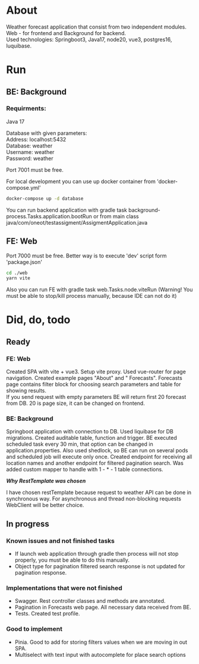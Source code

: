 # About

Weather forecast application that consist from two independent modules. Web - for frontend and Background for backend.  
Used technologies: Springboot3, Java17, node20, vue3, postgres16, luquibase.

# Run

## BE: Background

### Requirments:

Java 17

Database with given parameters:  
Address: localhost:5432  
Database: weather  
Username: weather   
Password: weather

Port 7001 must be free.  

For local development you can use up docker container from 'docker-compose.yml'

```bash
docker-compose up -d database
```

You can run backend application with gradle task background-process.Tasks.application.bootRun or from main class
java/com/oneot/testassigment/AssigmentApplication.java

## FE: Web

Port 7000 must be free.
Better way is to execute 'dev' script form 'package.json'

```bash
cd ./web
yarn vite
```

Also you can run FE with gradle task web.Tasks.node.viteRun (Warning! You must be able to stop/kill process manually,
because IDE can not do it)

# Did, do, todo

## Ready

### FE: Web

Created SPA with vite + vue3. Setup vite proxy. Used vue-router for page navigation. Created example pages "About" and "
Forecasts". Forecasts page contains filter block for choosing search parameters and table for showing results.  
If you send request with empty parameters BE will return first 20 forecast from DB. 20 is page size, it can be changed
on frontend.

### BE: Background

Springboot application with connection to DB. Used liquibase for DB migrations. Created auditable table, function and
trigger. BE executed scheduled task every 30 min, that option can be changed in application.properties. Also used
shedlock, so BE can run on several pods and scheduled job will execute only once. Created endpoint for receiving all
location names and another endpoint for filtered pagination search. Was added custom mapper to handle with 1 - * - 1
table connections.

**_Why RestTemplate was chosen_**

I have chosen restTemplate because request to weather API can be done in synchronous way. For asynchronous and thread
non-blocking requests WebClient will be better choice.

## In progress

### Known issues and not finished tasks

- If launch web application through gradle then process will not stop properly, you must be able to do this manually.
- Object type for pagination filtered search response is not updated for pagination response.

### Implementations that were not finished

- Swagger. Rest controller classes and methods are annotated.
- Pagination in Forecasts web page. All necessary data received from BE.
- Tests. Created test profile.

### Good to implement

- Pinia. Good to add for storing filters values when we are moving in out SPA.
- Multiselect with text input with autocomplete for place search options 